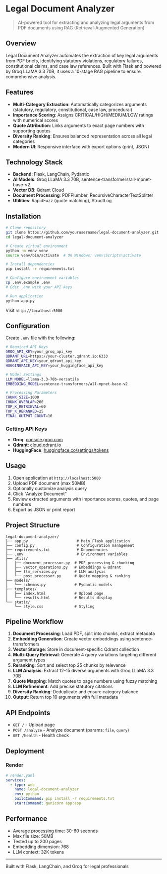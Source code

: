 # Legal Document Analyzer
> AI-powered tool for extracting and analyzing legal arguments from PDF documents using RAG (Retrieval-Augmented Generation)

## Overview

Legal Document Analyzer automates the extraction of key legal arguments from PDF briefs, identifying statutory violations, regulatory failures, constitutional claims, and case law references. Built with Flask and powered by Groq LLaMA 3.3 70B, it uses a 10-stage RAG pipeline to ensure comprehensive analysis.

## Features

- **Multi-Category Extraction**: Automatically categorizes arguments (statutory, regulatory, constitutional, case law, procedural)
- **Importance Scoring**: Assigns CRITICAL/HIGH/MEDIUM/LOW ratings with numerical scores
- **Quote Attribution**: Links arguments to exact page numbers with supporting quotes
- **Diversity Ranking**: Ensures balanced representation across all legal categories
- **Modern UI**: Responsive interface with export options (print, JSON)

## Technology Stack

- **Backend**: Flask, LangChain, Pydantic
- **AI Models**: Groq LLaMA 3.3 70B, sentence-transformers/all-mpnet-base-v2
- **Vector DB**: Qdrant Cloud
- **Document Processing**: PDFPlumber, RecursiveCharacterTextSplitter
- **Utilities**: RapidFuzz (quote matching), StructLog

## Installation

```bash
# Clone repository
git clone https://github.com/yourusername/legal-document-analyzer.git
cd legal-document-analyzer

# Create virtual environment
python -m venv venv
source venv/bin/activate  # On Windows: venv\Scripts\activate

# Install dependencies
pip install -r requirements.txt

# Configure environment variables
cp .env.example .env
# Edit .env with your API keys

# Run application
python app.py
```

Visit `http://localhost:5000`

## Configuration

Create `.env` file with the following:

```bash
# Required API Keys
GROQ_API_KEY=your_groq_api_key
QDRANT_URL=https://your-cluster.qdrant.io:6333
QDRANT_API_KEY=your_qdrant_api_key
HUGGINGFACE_API_KEY=your_huggingface_api_key

# Model Settings
LLM_MODEL=llama-3.3-70b-versatile
EMBEDDING_MODEL=sentence-transformers/all-mpnet-base-v2

# Processing Parameters
CHUNK_SIZE=1000
CHUNK_OVERLAP=200
TOP_K_RETRIEVAL=60
TOP_K_RERANKED=25
FINAL_OUTPUT_COUNT=10
```

### Getting API Keys

- **Groq**: [console.groq.com](https://console.groq.com/)
- **Qdrant**: [cloud.qdrant.io](https://cloud.qdrant.io/)
- **HuggingFace**: [huggingface.co/settings/tokens](https://huggingface.co/settings/tokens)

## Usage

1. Open application at `http://localhost:5000`
2. Upload PDF document (max 50MB)
3. Optionally customize analysis query
4. Click "Analyze Document"
5. Review extracted arguments with importance scores, quotes, and page numbers
6. Export as JSON or print report

## Project Structure

```
legal-document-analyzer/
├── app.py                      # Main Flask application
├── config.py                   # Configuration management
├── requirements.txt            # Dependencies
├── .env                        # Environment variables
├── utils/
│   ├── document_processor.py  # PDF processing & chunking
│   ├── vector_operations.py   # Embeddings & Qdrant
│   ├── llm_services.py        # LLM analysis
│   └── post_processor.py      # Quote mapping & ranking
├── models/
│   └── schemas.py             # Pydantic models
├── templates/
│   ├── index.html             # Upload page
│   └── results.html           # Results display
└── static/
    └── style.css              # Styling
```

## Pipeline Workflow

1. **Document Processing**: Load PDF, split into chunks, extract metadata
2. **Embedding Generation**: Create vector embeddings using sentence-transformers
3. **Vector Storage**: Store in document-specific Qdrant collection
4. **Multi-Query Retrieval**: Generate 4 query variations targeting different argument types
5. **Reranking**: Sort and select top 25 chunks by relevance
6. **LLM Analysis**: Extract 12-15 diverse arguments with Groq LLaMA 3.3 70B
7. **Quote Mapping**: Match quotes to page numbers using fuzzy matching
8. **LLM Refinement**: Add precise statutory citations
9. **Diversity Ranking**: Deduplicate and ensure category balance
10. **Output**: Return top 10 arguments with full metadata

## API Endpoints

- `GET /` - Upload page
- `POST /analyze` - Analyze document (params: `file`, `query`)
- `GET /health` - Health check

## Deployment

### Render

```yaml
# render.yaml
services:
  - type: web
    name: legal-document-analyzer
    env: python
    buildCommand: pip install -r requirements.txt
    startCommand: gunicorn app:app
```



## Performance

- Average processing time: 30-60 seconds
- Max file size: 50MB
- Tested up to 200 pages
- Embedding dimension: 768
- LLM context: 32K tokens



---

Built with Flask, LangChain, and Groq for legal professionals
